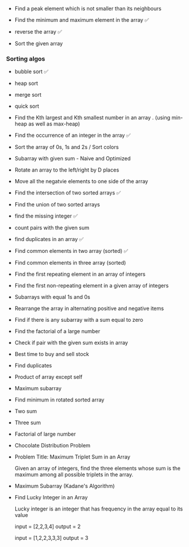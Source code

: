 
- Find a peak element which is not smaller than its neighbours 

- Find the minimum and maximum element in the array     ✅ 

- reverse the array     ✅ 

- Sort the given array 

### Sorting algos 

- bubble sort       ✅

- heap sort

- merge sort

- quick sort


- Find the Kth largest and Kth smallest number in an array . (using min-heap as well as max-heap) 

- Find the occurrence of an integer in the array        ✅

- Sort the array of 0s, 1s and 2s / Sort colors     

- Subarray with given sum - Naive and Optimized  

- Rotate an array to the left/right by D places

- Move all the negatvie elements to one side of the array 

- Find the intersection of two sorted arrays        ✅

- Find the union of two sorted arrays 

- find the missing integer      ✅

- count pairs with the given sum 

- find duplicates in an array   ✅

- Find common elements in two array (sorted)    ✅ 

- Find common elements in three array (sorted)

- Find the first repeating element in an array of integers 

- Find the first non-repeating element in a given array of integers 

- Subarrays with equal 1s and 0s 

- Rearrange the array in alternating positive and negative items 

- Find if there is any subarray with a sum equal to zero 

- Find the factorial of a large number 

- Check if pair with the given sum exists in array 

- Best time to buy and sell stock 

- Find duplicates 

- Product of array except self 

- Maximum subarray

- Find minimum in rotated sorted array 

- Two sum 

- Three sum 

- Factorial of large number 

- Chocolate Distribution Problem 

- Problem Title: Maximum Triplet Sum in an Array 

    Given an array of integers, find the three elements whose sum is the maximum among all possible triplets in the array.


- Maximum Subarray (Kadane's Algorithm)     

- Find Lucky Integer in an Array            

    Lucky integer is an integer that has frequency in the array equal to its value 

    input = [2,2,3,4]
    output = 2 

    input = [1,2,2,3,3,3] 
    output = 3
